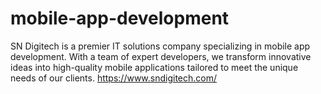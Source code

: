 # mobile-app-development
SN Digitech is a premier IT solutions company specializing in mobile app development. With a team of expert developers, we transform innovative ideas into high-quality mobile applications tailored to meet the unique needs of our clients. https://www.sndigitech.com/
